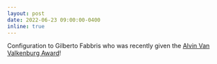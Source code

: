 ```yaml
---
layout: post
date: 2022-06-23 09:00:00-0400
inline: true
---
```


Configuration to Gilberto Fabbris who was recently given the [Alvin Van Valkenburg Award](https://www.aps.anl.gov/APS-News/2022-06-13/fabbris-of-xsd-is-2022-recipient-of-the-alvin-van-valkenburg-award/2022-06-13)!
